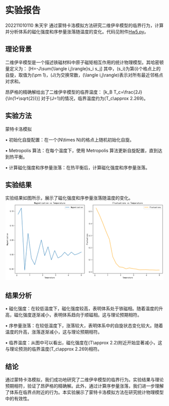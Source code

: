 # 实验报告
202211010110 朱天宇
通过蒙特卡洛模拟方法研究二维伊辛模型的临界行为，计算并分析体系的磁化强度和序参量涨落随温度的变化。代码见附件[Hw5.py](Hw5.py)。


## 理论背景

二维伊辛模型是一个描述铁磁材料中原子磁矩相互作用的统计物理模型。其哈密顿量定义为：
\[H=-J\sum{\langle i,j\rangle}s_i s_j\]
其中，\(s_i\)为第\(i\)个格点上的自旋，取值为\(\pm 1\)，\(J\)为交换常数，\(\langle i,j\rangle\)表示对所有最近邻格点对求和。

昂萨格的精确解给出了二维伊辛模型的临界温度：
\[k_B T_c=\frac{2J}{\ln(1+\sqrt{2})}\]
对于\(J=1\)的情况，临界温度约为\(T_c\approx 2.269\)。


## 实验方法


蒙特卡洛模拟


• 初始化自旋配置：在一个\(N\times N\)的格点上随机初始化自旋。

• Metropolis 算法：在每个温度下，使用 Metropolis 算法更新自旋配置，直到达到热平衡。

• 计算磁化强度和序参量涨落：在热平衡后，计算磁化强度和序参量涨落。



## 实验结果

实验结果如图所示，展示了磁化强度和序参量涨落随温度的变化。
![alt text](image.png)

## 结果分析


• 磁化强度：在较低温度下，磁化强度较高，表明体系处于铁磁相。随着温度的升高，磁化强度逐渐减小，表明体系趋向于顺磁相。这与理论预期相符。


• 序参量涨落：在较低温度下，涨落较大，表明体系中的自旋状态变化较大。随着温度的升高，涨落逐渐减小，这与理论预期相符。


• 临界温度：从图中可以看出，磁化强度在\(T\approx 2.2\)附近开始显著减小，这与理论预测的临界温度\(T_c\approx 2.269\)相符。


## 结论

通过蒙特卡洛模拟，我们成功地研究了二维伊辛模型的临界行为。实验结果与理论预期相符，验证了昂萨格的精确解。此外，通过计算序参量涨落，我们进一步理解了体系在临界点附近的行为。本实验展示了蒙特卡洛模拟方法在研究统计物理模型中的有效性。